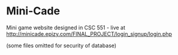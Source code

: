 # Mini-Cade
Mini game website designed in CSC 551 - live at http://minicade.epizy.com/FINAL_PROJECT/login_signup/login.php

(some files omitted for security of database)
